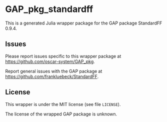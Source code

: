 # GAP_pkg_standardff

This is a generated Julia wrapper package for the GAP package StandardFF 0.9.4.

## Issues

Please report issues specific to this wrapper package at <https://github.com/oscar-system/GAP_pkg>.

Report general issues with the GAP package at <https://github.com/frankluebeck/StandardFF>.

## License

This wrapper is under the MIT license (see file `LICENSE`).

The license of the wrapped GAP package is unknown.
